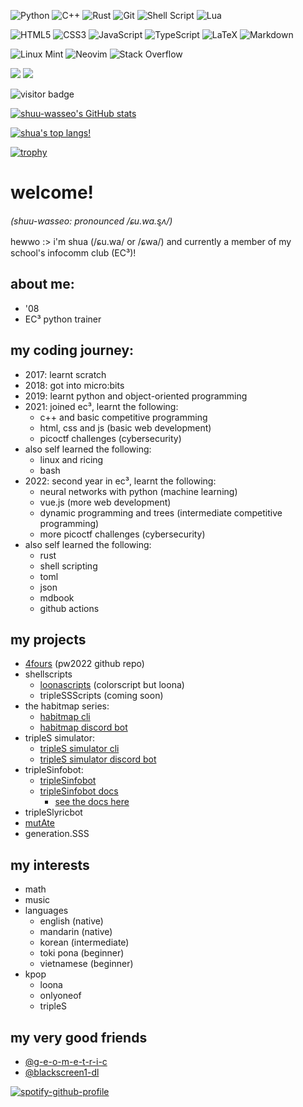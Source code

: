 ![Python](https://img.shields.io/badge/python-3670A0?style=for-the-badge&logo=python&logoColor=ffdd54)
![C++](https://img.shields.io/badge/c++-%2300599C.svg?style=for-the-badge&logo=c%2B%2B&logoColor=white)
![Rust](https://img.shields.io/badge/rust-%23000000.svg?style=for-the-badge&logo=rust&logoColor=white)
![Git](https://img.shields.io/badge/git-%23F05033.svg?style=for-the-badge&logo=git&logoColor=white)
![Shell Script](https://img.shields.io/badge/shell_script-%23121011.svg?style=for-the-badge&logo=gnu-bash&logoColor=white)
![Lua](https://img.shields.io/badge/lua-%232C2D72.svg?style=for-the-badge&logo=lua&logoColor=white)

![HTML5](https://img.shields.io/badge/html5-%23E34F26.svg?style=for-the-badge&logo=html5&logoColor=white)
![CSS3](https://img.shields.io/badge/css3-%231572B6.svg?style=for-the-badge&logo=css3&logoColor=white)
![JavaScript](https://img.shields.io/badge/javascript-%23323330.svg?style=for-the-badge&logo=javascript&logoColor=%23F7DF1E)
![TypeScript](https://img.shields.io/badge/typescript-%23007ACC.svg?style=for-the-badge&logo=typescript&logoColor=white)
![LaTeX](https://img.shields.io/badge/latex-%23008080.svg?style=for-the-badge&logo=latex&logoColor=white)
![Markdown](https://img.shields.io/badge/markdown-%23000000.svg?style=for-the-badge&logo=markdown&logoColor=white)

![Linux Mint](https://img.shields.io/badge/Linux%20Mint-87CF3E?style=for-the-badge&logo=Linux%20Mint&logoColor=white)
![Neovim](https://img.shields.io/badge/NeoVim-%2357A143.svg?&style=for-the-badge&logo=neovim&logoColor=white)
![Stack Overflow](https://img.shields.io/badge/-Stackoverflow-FE7A16?style=for-the-badge&logo=stack-overflow&logoColor=white)

![](https://dcbadge.vercel.app/api/shield/876607304236163102)
[![](https://dcbadge.vercel.app/api/server/CZs6CkZZfd)](https://discord.gg/CZs6CkZZfd)

![visitor badge](https://visitor-badge.glitch.me/badge?page_id=shuu-wasseo.visitor-badge&left_text=MyPageVisitors)

[![shuu-wasseo's GitHub stats](https://github-readme-stats.vercel.app/api?username=shuu-wasseo&theme=tokyonight)](https://github.com/anuraghazra/github-readme-stats)

[![shua's top langs!](https://github-readme-stats.vercel.app/api/top-langs/?username=shuu-wasseo&theme=tokyonight&langs_count=20)](https://github.com/anuraghazra/github-readme-stats)

[![trophy](https://github-profile-trophy.vercel.app/?username=shuu-wasseo&theme=tokyonight)](https://github.com/ryo-ma/github-profile-trophy)

# welcome!
_(shuu-wasseo: pronounced /ɕu.wa.s͈ʌ/)_

hewwo :> i'm shua (/ɕu.wa/ or /ɕwa/) and currently a member of my school's infocomm club (EC³)!

## about me:
- '08
- EC³ python trainer

## my coding journey:
- 2017: learnt scratch
- 2018: got into micro:bits
- 2019: learnt python and object-oriented programming
- 2021: joined ec³, learnt the following:
    - c++ and basic competitive programming
    - html, css and js (basic web development)
    - picoctf challenges (cybersecurity)
- also self learned the following:
    - linux and ricing
    - bash
- 2022: second year in ec³, learnt the following:
  - neural networks with python (machine learning)
  - vue.js (more web development)
  - dynamic programming and trees (intermediate competitive programming)
  - more picoctf challenges (cybersecurity)
- also self learned the following:
  - rust 
  - shell scripting
  - toml
  - json
  - mdbook
  - github actions
  
## my projects
- [4fours](https://github.com/shuu-wasseo/4fours) (pw2022 github repo)
- shellscripts
  - [loonascripts](https://github.com/shuu-wasseo/loonascripts) (colorscript but loona)
  - tripleSSScripts (coming soon)
- the habitmap series:
  - [habitmap cli](https://github.com/shuu-wasseo/habitmap/)
  - [habitmap discord bot](https://github.com/shuu-wasseo/habitmap-bot/)
- tripleS simulator:
  - [tripleS simulator cli](https://github.com/shuu-wasseo/tripleS-simulator/)
  - [tripleS simulator discord bot](https://github.com/shuu-wasseo/tripleS-simulator-bot/)
- tripleSinfobot:
  - [tripleSinfobot](https://github.com/shuu-wasseo/tripleS-info-bot/)
  - [tripleSinfobot docs](https://github.com/shuu-wasseo/tripleS-info-bot-docs/)
    - [see the docs here](https://shuu-wasseo.github.io/tripleS-info-bot-docs/)
- tripleSlyricbot
- [mutAte](https://github.com/shuu-wasseo/mutAte)
- generation.SSS

## my interests
- math
- music
- languages
  - english (native)
  - mandarin (native)
  - korean (intermediate)
  - toki pona (beginner)
  - vietnamese (beginner)
- kpop
  - loona
  - onlyoneof
  - tripleS

## my very good friends
- [@g-e-o-m-e-t-r-i-c](https://github.com/g-e-o-m-e-t-r-i-c)
- [@blackscreen1-dl](https://github.com/blackscreen1-dl)

[![spotify-github-profile](https://spotify-github-profile.vercel.app/api/view?uid=237qyl7a5nbwq5il7f8g0r0iu&cover_image=true&theme=default)](https://github.com/kittinan/spotify-github-profile)
